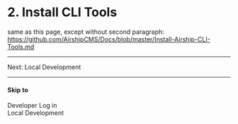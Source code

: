# 2. Install CLI Tools

same as this page, except without second paragraph:  
https://github.com/AirshipCMS/Docs/blob/master/Install-Airship-CLI-Tools.md

---

Next: Local Development

---

#### Skip to
Developer Log in  
Local Development
